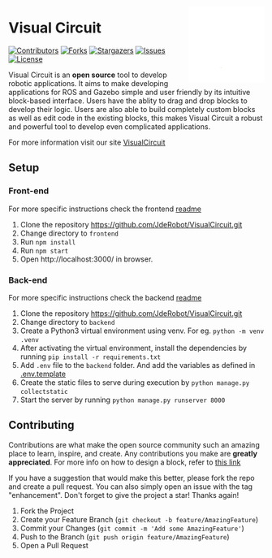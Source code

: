 <div id="top"></div>

<a href="https://jderobot.github.io/"><img src="docs/assets/gif/logo.gif" width="150" align="right" /></a>

# Visual Circuit


[![Contributors][contributors-shield]][contributors-url]
[![Forks][forks-shield]][forks-url]
[![Stargazers][stars-shield]][stars-url]
[![Issues][issues-shield]][issues-url]
[![License](http://img.shields.io/:license-gpl-blue.svg)](http://opensource.org/licenses/GPL-2.0)




Visual Circuit is an **open source** tool to develop robotic applications. It aims to make developing applications for ROS and Gazebo simple and user friendly by its intuitive block-based interface. Users have the ablity to drag and drop blocks to develop their logic. Users are also able to build completely custom blocks as well as edit code in the existing blocks, this makes Visual Circuit a robust and powerful tool to develop even complicated applications. 


For more information visit our site [VisualCircuit](https://jderobot.github.io/VisualCircuit/)


## Setup

### Front-end
For more specific instructions check the frontend [readme](./frontend/README.md) 
1. Clone the repository https://github.com/JdeRobot/VisualCircuit.git
3. Change directory to `frontend`
4. Run `npm install`
5. Run `npm start`
6. Open http://localhost:3000/ in browser.

### Back-end
For more specific instructions check the backend [readme](./backend/README.md)

1. Clone the repository https://github.com/JdeRobot/VisualCircuit.git
2. Change directory to `backend`
3. Create a Python3 virtual environment using venv. 
For eg. `python -m venv .venv` 
4. After activating the virtual environment, install the dependencies by running
`pip install -r requirements.txt`
5. Add `.env` file to the `backend` folder. And add the variables as defined in [.env.template](./.env.template)
6. Create the static files to serve during execution by `python manage.py collectstatic`
7. Start the server by running `python manage.py runserver 8000`

<!-- CONTRIBUTING -->
## Contributing

Contributions are what make the open source community such an amazing place to learn, inspire, and create. Any contributions you make are **greatly appreciated**. For more info on how to design a block, refer to [this link](https://jderobot.github.io/VisualCircuit/tutorials/)

If you have a suggestion that would make this better, please fork the repo and create a pull request. You can also simply open an issue with the tag "enhancement".
Don't forget to give the project a star! Thanks again!

1. Fork the Project
2. Create your Feature Branch (`git checkout -b feature/AmazingFeature`)
3. Commit your Changes (`git commit -m 'Add some AmazingFeature'`)
4. Push to the Branch (`git push origin feature/AmazingFeature`)
5. Open a Pull Request

<!-- MARKDOWN LINKS & IMAGES -->
<!-- https://www.markdownguide.org/basic-syntax/#reference-style-links -->
[contributors-shield]: https://img.shields.io/github/contributors/JdeRobot/VisualCircuit.svg?style=plastic
[contributors-url]: https://github.com/JdeRobot/VisualCircuit/graphs/contributors
[forks-shield]: https://img.shields.io/github/forks/JdeRobot/VisualCircuit.svg?style=plastic
[forks-url]: https://github.com/JdeRobot/VisualCircuit/network/members
[stars-shield]: https://img.shields.io/github/stars/JdeRobot/VisualCircuit.svg?style=plastic
[stars-url]: https://github.com/JdeRobot/VisualCircuit/stargazers
[issues-shield]: https://img.shields.io/github/issues/JdeRobot/VisualCircuit.svg?style=plastic
[issues-url]: https://github.com/JdeRobot/VisualCircuit/issues
[license-shield]: https://img.shields.io/github/license/opensource.org/licenses/GPL-2.0
[license-url]: http://opensource.org/licenses/GPL-2.0
[linkedin-shield]: https://img.shields.io/badge/-LinkedIn-black.svg?style=plastic&logo=linkedin&colorB=555
[linkedin-url]: https://linkedin.com/in/linkedin_username
[product-screenshot]: images/screenshot.png
